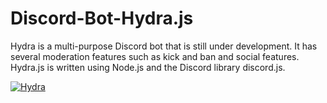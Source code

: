 # Discord-Bot-Hydra.js

Hydra is a multi-purpose Discord bot that is still under development.
It has several moderation features such as kick and ban and social features.
Hydra.js is written using Node.js and the Discord library discord.js.

<a href="https://top.gg/bot/543909504706674688" >
  <img src="https://top.gg/api/widget/543909504706674688.svg" alt="Hydra" />
</a>